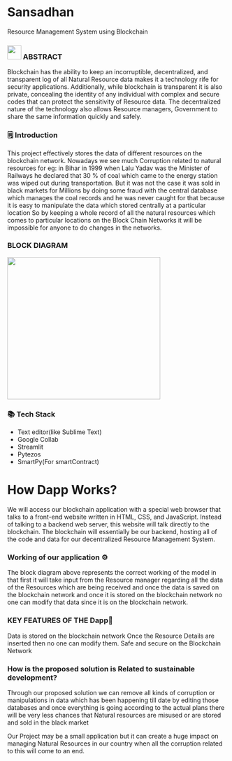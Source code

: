 # Sansadhan
Resource Management System using Blockchain
### <img src="https://cdn.iconscout.com/icon/free/png-256/idea-1618744-1372450.png" width="32" height="32"> ABSTRACT
Blockchain has the ability to keep an incorruptible, decentralized, and transparent 
log of all Natural Resource data makes it a technology rife for security applications. 
Additionally, while blockchain is transparent it is also private, concealing the identity 
of any individual with complex and secure codes that can protect the sensitivity of Resource 
data. The decentralized nature of the technology also allows Resource managers, Government to 
share the same information quickly and safely.

### 🗒️ Introduction
This project effectively stores the data of different resources on the blockchain network. Nowadays we see much Corruption related to natural resources for eg: in Bihar in 1999 when Lalu Yadav was the Minister of Railways he declared that 30 % of coal which came to the energy station was wiped out during transportation. But it was not the case it was sold in black markets for Millions by doing some fraud with the central database which manages the coal records and he was never caught for that because it is easy to manipulate the data which stored centrally at a particular location So by keeping a whole record of all the natural resources which comes to  particular locations on the Block Chain Networks it will be impossible for anyone to do changes in the networks.

### BLOCK DIAGRAM

<img src="https://user-images.githubusercontent.com/76255028/143670068-42154be5-a229-482e-8e2b-f3fe41c2e4a4.png" width="350" height="325">


### 📚 Tech Stack
- Text editor(like Sublime Text)
- Google Collab
- Streamlit
- Pytezos
- SmartPy(For smartContract)

# How Dapp Works?
We will access our blockchain application with a special web browser that talks to a front-end website written in HTML, CSS, and JavaScript. Instead of talking to a backend web server, this website will talk directly to the blockchain. The blockchain will essentially be our backend, hosting all of the code and data for our decentralized Resource Management System.
### Working of our application  ⚙
The block diagram above represents the correct working of the model in that first it will take input from the Resource manager regarding all the data of the Resources which are being received and once the data is saved on the blockchain network and once it is stored on the blockchain network no one can modify that data since it is on the blockchain network.


### KEY FEATURES OF THE Dapp🔑

Data is stored on the blockchain network
Once the Resource Details are inserted then no one can modify them.
Safe and secure on the Blockchain Network

### How is the proposed solution is Related to sustainable development?

Through our proposed solution we can remove all kinds of corruption or manipulations in data which has been happening till date by editing those databases and once everything is going according to the actual plans there will be very less chances that Natural resources are misused or are stored and sold in the black market 

Our Project may be a small application but it can create a huge impact on managing Natural Resources in our country when all the corruption related to this will come to an end.











